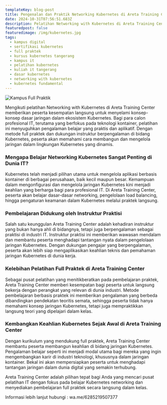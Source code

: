 ```yaml
---
templateKey: blog-post
title: Pengenalan dan Praktik Networking Kubernetes di Areta Training Center
date: 2024-10-31T07:56:51.683Z
description: Pelatihan Networking with Kubernetes di Areta Training Center membahas dasar-dasar jaringan Kubernetes untuk mengelola konektivitas aplikasi yang skalabel dan aman, dibimbing oleh instruktur berpengalaman.
featuredpost: false
featuredimage: /img/kubernetes.jpg
tags:
  - kampus digital
  - sertifikasi kubernetes
  - full praktek
  - kursus kubernetes tangerang
  - kampus it 
  - pelatihan kubernetes
  - kuliah it tangerang
  - dasar kubernetes
  - networking with kubernetes
  - kubernetes fundamental
---
```


![Kampus Full Praktik](/img/kubernetes.jpg "Kampus Full Praktik")

Mengikuti pelatihan Networking with Kubernetes di Areta Training Center memberikan peserta kesempatan langsung untuk menyelami konsep-konsep dasar jaringan dalam ekosistem Kubernetes. Bagi para calon profesional IT, terutama yang berfokus pada teknologi kontainer, pelatihan ini menyuguhkan pengalaman belajar yang praktis dan aplikatif. Dengan metode full praktek dan dukungan instruktur berpengalaman di bidang Kubernetes, peserta akan memahami cara membangun dan mengelola jaringan dalam lingkungan Kubernetes yang dinamis.

### Mengapa Belajar Networking Kubernetes Sangat Penting di Dunia IT?
Kubernetes telah menjadi pilihan utama untuk mengelola aplikasi berbasis kontainer di berbagai perusahaan, baik kecil maupun besar. Kemampuan dalam mengonfigurasi dan mengelola jaringan Kubernetes kini menjadi keahlian yang berharga bagi para profesional IT. Di Areta Training Center, peserta akan belajar dasar-dasar networking, pengelolaan load balancing, hingga pengaturan keamanan dalam Kubernetes melalui praktek langsung.

### Pembelajaran Didukung oleh Instruktur Praktisi
Salah satu keunggulan Areta Training Center adalah kehadiran instruktur yang bukan hanya ahli di bidangnya, tetapi juga berpengalaman sebagai praktisi di industri IT. Instruktur praktisi ini memberikan wawasan mendalam dan membantu peserta menghadapi tantangan nyata dalam pengelolaan jaringan Kubernetes. Dengan dukungan pengajar yang berpengalaman, peserta akan lebih siap mengaplikasikan keahlian teknis dan pemahaman jaringan Kubernetes di dunia kerja.

### Kelebihan Pelatihan Full Praktek di Areta Training Center
Sebagai pusat pelatihan yang menitikberatkan pada pembelajaran praktek, Areta Training Center memberi kesempatan bagi peserta untuk langsung bekerja dengan perangkat yang relevan di dunia industri. Metode pembelajaran berbasis praktek ini memberikan pengalaman yang berbeda dibandingkan pendekatan teoritis semata, sehingga peserta tidak hanya memahami konsep jaringan Kubernetes, tetapi juga mempraktikkan langsung teori yang dipelajari dalam kelas.

### Kembangkan Keahlian Kubernetes Sejak Awal di Areta Training Center
Dengan kurikulum yang mendukung full praktek, Areta Training Center membantu peserta membangun keahlian di bidang jaringan Kubernetes. Pengalaman belajar seperti ini menjadi modal utama bagi mereka yang ingin mengembangkan karir di industri teknologi, khususnya dalam jaringan kontainer. Bekal ini akan mempersiapkan peserta untuk menghadapi tantangan jaringan dalam dunia digital yang semakin terhubung.

Areta Training Center adalah pilihan tepat bagi Anda yang mencari pusat pelatihan IT dengan fokus pada belajar Kubernetes networking dan menyediakan pembelajaran full praktek secara langsung dalam kelas.

Informasi lebih lanjut hubungi : wa.me/6285219507377